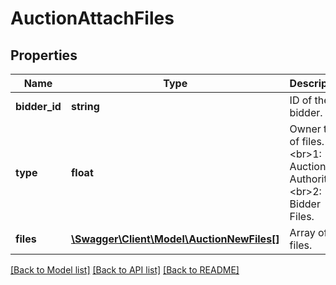 # AuctionAttachFiles

## Properties
Name | Type | Description | Notes
------------ | ------------- | ------------- | -------------
**bidder_id** | **string** | ID of the bidder. | [optional] 
**type** | **float** | Owner type of files.&lt;br&gt;1: Auction Authority.&lt;br&gt;2: Bidder Files. | 
**files** | [**\Swagger\Client\Model\AuctionNewFiles[]**](AuctionNewFiles.md) | Array of files. | 

[[Back to Model list]](../README.md#documentation-for-models) [[Back to API list]](../README.md#documentation-for-api-endpoints) [[Back to README]](../README.md)


